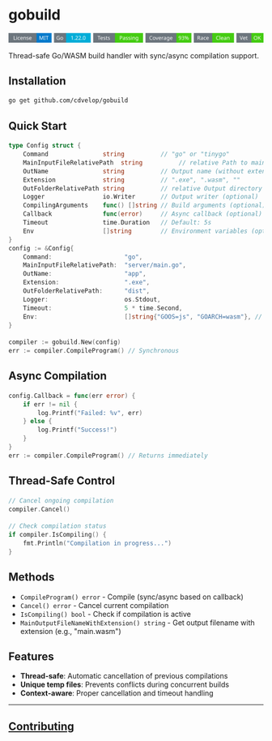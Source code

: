 # gobuild
<!-- START_SECTION:BADGES_SECTION -->
<a href="docs/img/badges.svg"><img src="docs/img/badges.svg" alt="Project Badges" title="Generated by badges.sh from github.com/cdvelop/devscripts"></a>
<!-- END_SECTION:BADGES_SECTION -->

Thread-safe Go/WASM build handler with sync/async compilation support.

## Installation

```bash
go get github.com/cdvelop/gobuild
```

## Quick Start

```go
type Config struct {
    Command               string          // "go" or "tinygo"
    MainInputFileRelativePath  string          // relative Path to main.go
    OutName               string          // Output name (without extension)
    Extension             string          // ".exe", ".wasm", ""
    OutFolderRelativePath string          // relative Output directory
    Logger                io.Writer       // Output writer (optional)
    CompilingArguments    func() []string // Build arguments (optional)
    Callback              func(error)     // Async callback (optional)
    Timeout               time.Duration   // Default: 5s
    Env                   []string        // Environment variables (optional)
}
config := &Config{
    Command:                    "go",
    MainInputFileRelativePath:  "server/main.go",
    OutName:                    "app",
    Extension:                  ".exe",
    OutFolderRelativePath:      "dist",
    Logger:                     os.Stdout,
    Timeout:                    5 * time.Second,
    Env:                        []string{"GOOS=js", "GOARCH=wasm"}, // For WASM compilation
}

compiler := gobuild.New(config)
err := compiler.CompileProgram() // Synchronous
```

## Async Compilation

```go
config.Callback = func(err error) {
    if err != nil {
        log.Printf("Failed: %v", err)
    } else {
        log.Printf("Success!")
    }
}
err := compiler.CompileProgram() // Returns immediately
```

## Thread-Safe Control

```go
// Cancel ongoing compilation
compiler.Cancel()

// Check compilation status
if compiler.IsCompiling() {
    fmt.Println("Compilation in progress...")
}
```


## Methods

- `CompileProgram() error` - Compile (sync/async based on callback)
- `Cancel() error` - Cancel current compilation
- `IsCompiling() bool` - Check if compilation is active
- `MainOutputFileNameWithExtension() string` - Get output filename with extension (e.g., "main.wasm")

## Features

- **Thread-safe**: Automatic cancellation of previous compilations
- **Unique temp files**: Prevents conflicts during concurrent builds
- **Context-aware**: Proper cancellation and timeout handling

---
## [Contributing](docs/CONTRIBUTING.md)